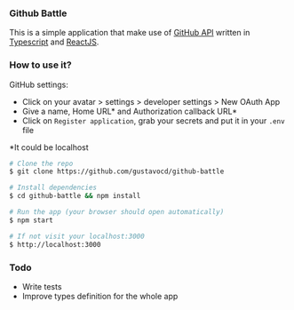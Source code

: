 ### Github Battle

This is a simple application that make use of [GitHub API](https://developer.github.com/v3/) written in [Typescript](https://www.typescriptlang.org/) and [ReactJS](https://reactjs.org/).

### How to use it?

GitHub settings:

  - Click on your avatar > settings > developer settings > New OAuth App
  - Give a name, Home URL* and Authorization callback URL*
  - Click on `Register application`, grab your secrets and put it in your `.env` file

*It could be localhost

```bash
# Clone the repo
$ git clone https://github.com/gustavocd/github-battle

# Install dependencies
$ cd github-battle && npm install

# Run the app (your browser should open automatically)
$ npm start

# If not visit your localhost:3000
$ http://localhost:3000
```

### Todo

  - Write tests
  - Improve types definition for the whole app
